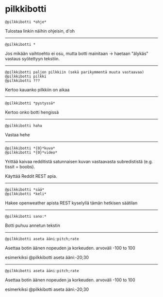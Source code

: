 # pilkkibotti
```
@pilkkibotti *ohje*
```
Tulostaa linkin näihin ohjeisin, d'oh

---
```
@pilkkibotti *
```
Jos mikään vaihtoehto ei osu, mutta botti mainitaan -> haetaan "älykäs" vastaus syötettyyn tekstiin.


---
```
@pilkkibotti paljon pilkkiin (sekä parikymmentä muuta vastaavaa)
@pilkkibotti pilkki
@pilkkibotti ???
```
Kertoo kauanko pilkkiin on aikaa

---
```
@pilkkibotti *pystyssä*
```
Kertoo onko botti hengissä

---
```
@pilkkibotti haha
```
Vastaa hehe

---
```
@pilkkibotti *{0}*kuva*
@pilkkibotti *{0}*video*
```
Yrittää kaivaa redditistä satunnaisen kuvan vastaavasta subredististä (e.g. tissit = boobs).

Käyttää Reddit REST apia.

---
```
@pilkkibotti *sää*
@pilkkibotti *keli*
```
Hakee openweather apista REST kyselyllä tämän hetkisen säätilan

---
```
@pilkkibotti sano:*
```
Botti puhuu annetun tekstin

---
```
@pilkkibotti aseta ääni:pitch;rate
```
Asettaa botin äänen nopeuden ja korkeuden. arvoväli -100 to 100

esimerkiksi @pilkkibotti aseta ääni:-20;30

---
```
@pilkkibotti aseta ääni:pitch;rate
```
Asettaa botin äänen nopeuden ja korkeuden. arvoväli -100 to 100

esimerkiksi @pilkkibotti aseta ääni:-20;30
